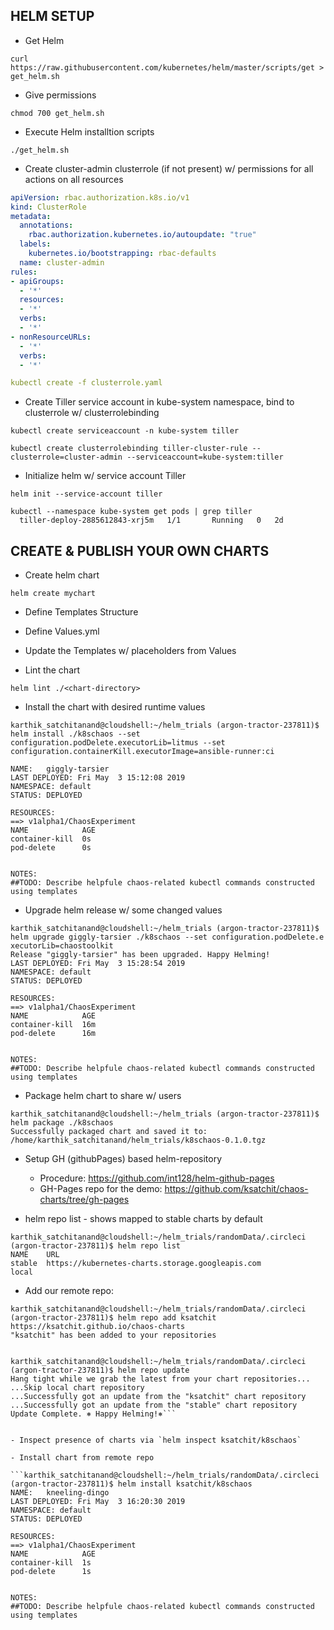 ## HELM SETUP

- Get Helm

```curl https://raw.githubusercontent.com/kubernetes/helm/master/scripts/get > get_helm.sh```

- Give permissions 

```chmod 700 get_helm.sh```

- Execute Helm installtion scripts

```./get_helm.sh```

- Create cluster-admin clusterrole (if not present) w/ permissions for all actions on all resources

```yaml
apiVersion: rbac.authorization.k8s.io/v1
kind: ClusterRole
metadata:
  annotations:
    rbac.authorization.kubernetes.io/autoupdate: "true"
  labels:
    kubernetes.io/bootstrapping: rbac-defaults
  name: cluster-admin
rules:
- apiGroups:
  - '*'
  resources:
  - '*'
  verbs:
  - '*'
- nonResourceURLs:
  - '*'
  verbs:
  - '*'

kubectl create -f clusterrole.yaml

```

- Create Tiller service account in kube-system namespace, bind to clusterrole w/ clusterrolebinding

```
kubectl create serviceaccount -n kube-system tiller

kubectl create clusterrolebinding tiller-cluster-rule --clusterrole=cluster-admin --serviceaccount=kube-system:tiller
```

- Initialize helm w/ service account Tiller

```
helm init --service-account tiller

kubectl --namespace kube-system get pods | grep tiller
  tiller-deploy-2885612843-xrj5m   1/1       Running   0   2d
```

## CREATE & PUBLISH YOUR OWN CHARTS

- Create helm chart

```helm create mychart```

- Define Templates Structure

- Define Values.yml

- Update the Templates w/ placeholders from Values

- Lint the chart

```helm lint ./<chart-directory>```

- Install the chart with desired runtime values

```
karthik_satchitanand@cloudshell:~/helm_trials (argon-tractor-237811)$ helm install ./k8schaos --set configuration.podDelete.executorLib=litmus --set configuration.containerKill.executorImage=ansible-runner:ci

NAME:   giggly-tarsier
LAST DEPLOYED: Fri May  3 15:12:08 2019
NAMESPACE: default
STATUS: DEPLOYED

RESOURCES:
==> v1alpha1/ChaosExperiment
NAME            AGE
container-kill  0s
pod-delete      0s


NOTES:
##TODO: Describe helpfule chaos-related kubectl commands constructed using templates
```

- Upgrade helm release w/ some changed values  

```
karthik_satchitanand@cloudshell:~/helm_trials (argon-tractor-237811)$ helm upgrade giggly-tarsier ./k8schaos --set configuration.podDelete.e
xecutorLib=chaostoolkit                                                                                                                     
Release "giggly-tarsier" has been upgraded. Happy Helming!
LAST DEPLOYED: Fri May  3 15:28:54 2019
NAMESPACE: default
STATUS: DEPLOYED

RESOURCES:
==> v1alpha1/ChaosExperiment
NAME            AGE
container-kill  16m
pod-delete      16m


NOTES:
##TODO: Describe helpfule chaos-related kubectl commands constructed using templates
```

- Package helm chart to share w/ users 

```
karthik_satchitanand@cloudshell:~/helm_trials (argon-tractor-237811)$ helm package ./k8schaos
Successfully packaged chart and saved it to: /home/karthik_satchitanand/helm_trials/k8schaos-0.1.0.tgz
```


- Setup GH (githubPages) based helm-repository
  - Procedure: https://github.com/int128/helm-github-pages
  - GH-Pages repo for the demo: https://github.com/ksatchit/chaos-charts/tree/gh-pages


- helm repo list - shows mapped to stable charts by default


```
karthik_satchitanand@cloudshell:~/helm_trials/randomData/.circleci (argon-tractor-237811)$ helm repo list
NAME    URL
stable  https://kubernetes-charts.storage.googleapis.com
local
```   


- Add our remote repo: 

```
karthik_satchitanand@cloudshell:~/helm_trials/randomData/.circleci (argon-tractor-237811)$ helm repo add ksatchit https://ksatchit.github.io/chaos-charts
"ksatchit" has been added to your repositories


karthik_satchitanand@cloudshell:~/helm_trials/randomData/.circleci (argon-tractor-237811)$ helm repo update
Hang tight while we grab the latest from your chart repositories...
...Skip local chart repository
...Successfully got an update from the "ksatchit" chart repository
...Successfully got an update from the "stable" chart repository
Update Complete. ⎈ Happy Helming!⎈```


- Inspect presence of charts via `helm inspect ksatchit/k8schaos`

- Install chart from remote repo 

```karthik_satchitanand@cloudshell:~/helm_trials/randomData/.circleci (argon-tractor-237811)$ helm install ksatchit/k8schaos
NAME:   kneeling-dingo
LAST DEPLOYED: Fri May  3 16:20:30 2019
NAMESPACE: default
STATUS: DEPLOYED

RESOURCES:
==> v1alpha1/ChaosExperiment
NAME            AGE
container-kill  1s
pod-delete      1s


NOTES:
##TODO: Describe helpfule chaos-related kubectl commands constructed using templates
```
